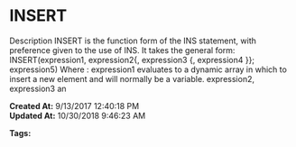 # INSERT

Description INSERT is the function form of the INS statement, with preference given to the use of INS. It takes the general form:  INSERT(expression1, expression2{, expression3 {, expression4 }}; expression5) Where : expression1 evaluates to a dynamic array in which to insert a new element and will normally be a variable. expression2, expression3 an  

**Created At:** 9/13/2017 12:40:18 PM  
**Updated At:** 10/30/2018 9:46:23 AM  

**Tags:**
<badge text='dynamic arrays' vertical='middle' />
